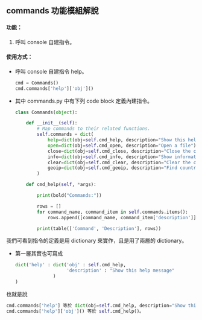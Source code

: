 ## commands 功能模組解說

#### 功能：

1.  呼叫 console 自建指令。

#### 使用方式：

*   呼叫 console 自建指令 help。

    ```python
    cmd = Commands()
    cmd.commands['help']['obj']()
    ```

* 其中 commands.py 中有下列 code block 定義內建指令。

    ```python
    class Commands(object):

        def __init__(self):
            # Map commands to their related functions.
            self.commands = dict(
                help=dict(obj=self.cmd_help, description="Show this help message"),
                open=dict(obj=self.cmd_open, description="Open a file"),
                close=dict(obj=self.cmd_close, description="Close the current session"),
                info=dict(obj=self.cmd_info, description="Show information on the opened file"),
                clear=dict(obj=self.cmd_clear, description="Clear the console"),
                geoip=dict(obj=self.cmd_geoip, description="Find country code and name"),
            )

        def cmd_help(self, *args):

            print(bold("Commands:"))

            rows = []
            for command_name, command_item in self.commands.items():
                rows.append([command_name, command_item['description']])

            print(table(['Command', 'Description'], rows))
    ```

我們可看到指令的定義是用 dictionary 來實作，且是用了兩層的 dictionary。

* 第一層其實也可寫成

    ```python
    dict('help' : dict('obj' : self.cmd_help,
                       'description' : "Show this help message"
                  )
    )
    ```

也就是說

```python
cmd.commands['help'] 等於 dict(obj=self.cmd_help, description="Show this help message")
cmd.commands['help']['obj']() 等於 self.cmd_help()。
```
